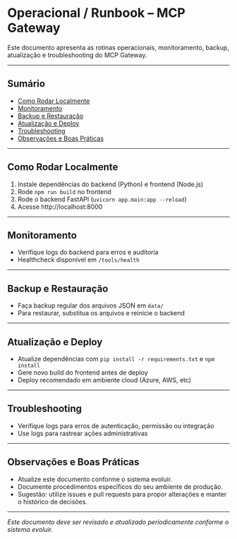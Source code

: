 # Operacional / Runbook – MCP Gateway

Este documento apresenta as rotinas operacionais, monitoramento, backup, atualização e troubleshooting do MCP Gateway.

---

## Sumário
- [Como Rodar Localmente](#como-rodar-localmente)
- [Monitoramento](#monitoramento)
- [Backup e Restauração](#backup-e-restauração)
- [Atualização e Deploy](#atualização-e-deploy)
- [Troubleshooting](#troubleshooting)
- [Observações e Boas Práticas](#observações-e-boas-práticas)

---

## Como Rodar Localmente
1. Instale dependências do backend (Python) e frontend (Node.js)
2. Rode `npm run build` no frontend
3. Rode o backend FastAPI (`uvicorn app.main:app --reload`)
4. Acesse http://localhost:8000

---

## Monitoramento
- Verifique logs do backend para erros e auditoria
- Healthcheck disponível em `/tools/health`

---

## Backup e Restauração
- Faça backup regular dos arquivos JSON em `data/`
- Para restaurar, substitua os arquivos e reinicie o backend

---

## Atualização e Deploy
- Atualize dependências com `pip install -r requirements.txt` e `npm install`
- Gere novo build do frontend antes de deploy
- Deploy recomendado em ambiente cloud (Azure, AWS, etc)

---

## Troubleshooting
- Verifique logs para erros de autenticação, permissão ou integração
- Use logs para rastrear ações administrativas

---

## Observações e Boas Práticas
- Atualize este documento conforme o sistema evoluir.
- Documente procedimentos específicos do seu ambiente de produção.
- Sugestão: utilize issues e pull requests para propor alterações e manter o histórico de decisões.

---

*Este documento deve ser revisado e atualizado periodicamente conforme o sistema evoluir.*
